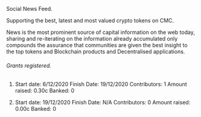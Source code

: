 Social News Feed.

Supporting the best, latest and most valued crypto tokens on CMC.

News is the most prominent source of capital information on the web today, sharing and re-iterating on the information already accumulated only compounds the assurance that communities are given the best insight to the top tokens and Blockchain products and Decentralised applications. 


###### Grants registered.

1) Start date: 6/12/2020 Finish Date: 19/12/2020 Contributors: 1 Amount raised: 0.30c Banked: 0

2) Start date: 19/12/2020 Finish Date: N/A Contributors: 0 Amount raised: 0.00c Banked: 0
